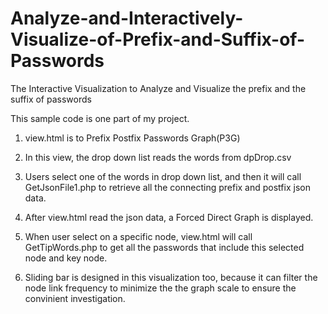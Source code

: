 # Analyze-and-Interactively-Visualize-of-Prefix-and-Suffix-of-Passwords
The Interactive Visualization to Analyze and Visualize the prefix and the suffix of passwords

This sample code is one part of my project.
1. view.html is to Prefix Postfix Passwords Graph(P3G)

2. In this view, the drop down list reads the words from dpDrop.csv

3. Users select one of the words in drop down list, and then it will call GetJsonFile1.php to retrieve all the 
	connecting prefix and postfix json data.
	
4. After view.html read the json data, a Forced Direct Graph is displayed. 

5. When user select on a specific node, view.html will call GetTipWords.php to get all the passwords that include this 
	selected node and key node. 

6. Sliding bar is designed in this visualization too, because it can filter the node link frequency to minimize the 
	the graph scale to ensure the convinient investigation.